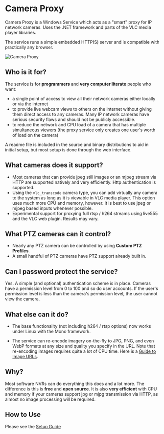 # Camera Proxy

Camera Proxy is a Windows Service which acts as a "smart" proxy for IP network cameras. Uses the .NET framework and parts of the VLC media player libraries.

The service runs a simple embedded HTTP(S) server and is compatible with practically any browser.

![Camera Proxy](http://i.imgur.com/iCzJaQN.png)

## Who is it for?

The service is for **programmers** and **very computer literate** people who want:

* a single point of access to view all their network cameras either locally or via the internet
* to provide live webcam views to others on the internet without giving them direct access to any cameras.  Many IP network cameras have serious security flaws and should not be publicly accessible.
* to reduce the network and CPU load of a camera that has multiple simultaneous viewers (the proxy service only creates one user's worth of load on the camera)

A readme file is included in the source and binary distributions to aid in initial setup, but most setup is done through the web interface.

## What cameras does it support?

* Most cameras that can provide jpeg still images or an mjpeg stream via HTTP are supported natively and very efficiently.  Http authentication is supported.
* Using the `vlc_transcode` camera type, you can add virtually any camera to the system as long as it is viewable in VLC media player.  This option uses much more CPU and memory, however.  It is best to use jpeg or mjpeg based inputs whenever possible.
* Experimental support for proxying full rtsp / h264 streams using live555 and the VLC web plugin.  Results may vary.

## What PTZ cameras can it control?

* Nearly any PTZ camera can be controlled by using **Custom PTZ Profiles**.
* A small handful of PTZ cameras have PTZ support already built in.

## Can I password protect the service?

Yes.  A simple (and optional) authentication scheme is in place.  Cameras have a permission level from 0 to 100 and so do user accounts.  If the user's permission level is less than the camera's permission level, the user cannot view the camera.

## What else can it do?

* The base functionality (not including h264 / rtsp options) now works under Linux with the Mono framework.

* The service can re-encode imagery on-the-fly to JPG, PNG, and even WebP formats at any size and quality you specify in the URL.  Note that re-encoding images requires quite a lot of CPU time.  Here is a [Guide to Image URLs](https://github.com/bp2008/cameraproxy/wiki/Guide-to-Image-URLs).

## Why?

Most software NVRs can do everything this does and a lot more.  The difference is this is **free** and **open source**.  It is also **very efficient** with CPU and memory if your cameras support jpg or mjpg transmission via HTTP, as almost no image processing will be required.

## How to Use

Please see the [Setup Guide](https://github.com/bp2008/cameraproxy/wiki/Setup-Guide)
